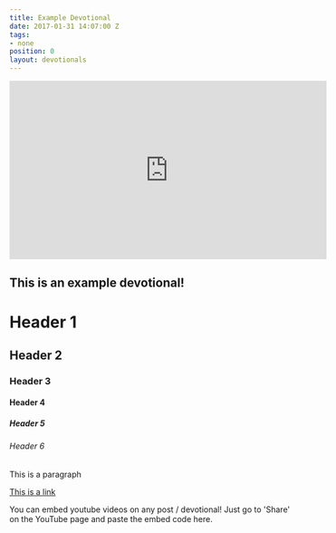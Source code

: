 ```yaml
---
title: Example Devotional
date: 2017-01-31 14:07:00 Z
tags:
- none
position: 0
layout: devotionals
---
```


<iframe width="560" height="315" src="https://www.youtube.com/embed/XEFBOLlATxI" frameborder="0" allowfullscreen></iframe>

## This is an example devotional!


# Header 1

## Header 2

### Header 3

#### Header 4

##### Header 5

###### Header 6

This is a paragraph

[This is a link](https://janapauls.com)

You can embed youtube videos on any post / devotional! Just go to 'Share' on the YouTube page and paste the embed code here.

